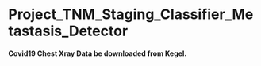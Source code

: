 # Project_TNM_Staging_Classifier_Metastasis_Detector

#### Covid19 Chest Xray Data be downloaded from Kegel.
